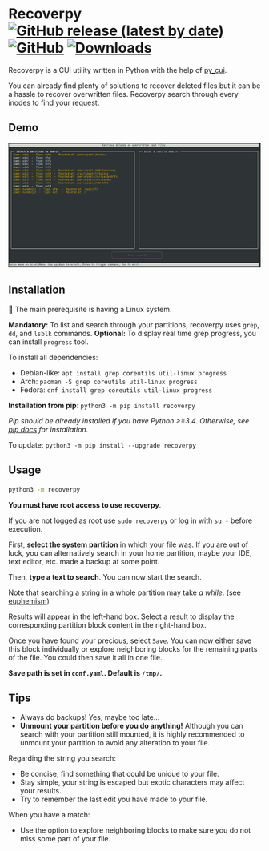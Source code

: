 # Recoverpy [![GitHub release (latest by date)](https://img.shields.io/github/v/release/pablolec/recoverpy)](https://github.com/PabloLec/recoverpy/releases/) [![GitHub](https://img.shields.io/github/license/pablolec/recoverpy)](https://github.com/PabloLec/recoverpy/blob/main/LICENCE) [![Downloads](https://static.pepy.tech/personalized-badge/recoverpy?period=total&units=abbreviation&left_color=grey&right_color=red&left_text=Downloads)](https://pepy.tech/project/recoverpy)

Recoverpy is a CUI utility written in Python with the help of [py_cui](https://github.com/jwlodek/py_cui "py_cui").

You can already find plenty of solutions to recover deleted files but it can be a hassle to recover overwritten files. Recoverpy search through every inodes to find your request.

## Demo

<p align="center">
    <img src="docs/assets/demo.gif">
</p>

## Installation

:penguin: The main prerequisite is having a Linux system.

**Mandatory:** To list and search through your partitions, recoverpy uses `grep`, `dd`, and `lsblk` commands.
**Optional:** To display real time grep progress, you can install `progress` tool.

To install all dependencies:
- Debian-like: `apt install grep coreutils util-linux progress`  
- Arch: `pacman -S grep coreutils util-linux progress`  
- Fedora: `dnf install grep coreutils util-linux progress`  

**Installation from pip**: `python3 -m pip install recoverpy`  

*Pip should be already installed if you have Python >=3.4. Otherwise, see [
pip docs](https://pip.pypa.io/en/stable/installing/ "pip docs") for installation.*

To update: `python3 -m pip install --upgrade recoverpy`

## Usage

```bash
python3 -m recoverpy
```

**You must have root access to use recoverpy**.

If you are not logged as root use `sudo recoverpy` or log in with `su -` before execution.

First, **select the system partition** in which your file was. If you are out of luck, you can alternatively search in your home partition, maybe your IDE, text editor, etc. made a backup at some point.

Then, **type a text to search**. You can now start the search.

Note that searching a string in a whole partition may take _a while_. (see [euphemism](https://en.wikipedia.org/wiki/Euphemism "euphemism"))

Results will appear in the left-hand box. Select a result to display the corresponding partition block content in the right-hand box.

Once you have found your precious, select `Save`.
You can now either save this block individually or explore neighboring blocks for the remaining parts of the file. You could then save it all in one file.

**Save path is set in `conf.yaml`. Default is `/tmp/`.**

## Tips

- Always do backups! Yes, maybe too late...
- **Unmount your partition before you do anything!** Although you can search with your partition still mounted, it is highly recommended to unmount your partition to avoid any alteration to your file.

Regarding the string you search:

- Be concise, find something that could be unique to your file.
- Stay simple, your string is escaped but exotic characters may affect your results.
- Try to remember the last edit you have made to your file.

When you have a match:

- Use the option to explore neighboring blocks to make sure you do not miss some part of your file.

